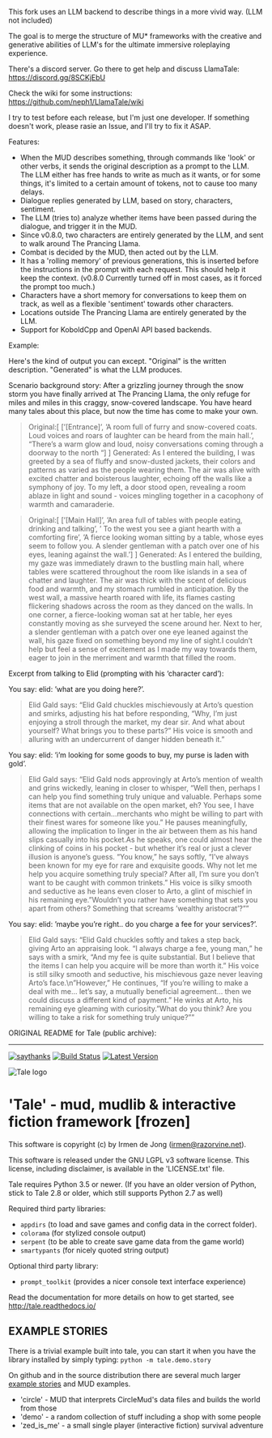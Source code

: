 This fork uses an LLM backend to describe things in a more vivid way. (LLM not included)

The goal is to merge the structure of MU* frameworks with the creative and generative abilities of LLM's for the ultimate immersive roleplaying experience.

There's a discord server. Go there to get help and discuss LlamaTale: https://discord.gg/8SCKjEbU

Check the wiki for some instructions: https://github.com/neph1/LlamaTale/wiki 

I try to test before each release, but I'm just one developer. If something doesn't work, please rasie an Issue, and I'll try to fix it ASAP.


Features:
* When the MUD describes something, through commands like 'look' or other verbs, it sends the original description as a prompt to the LLM. The LLM either has free hands to write as much as it wants, or for some things, it's limited to a certain amount of tokens, not to cause too many delays.
* Dialogue replies generated by LLM, based on story, characters, sentiment.
* The LLM (tries to) analyze whether items have been passed during the dialogue, and trigger it in the MUD.
* Since v0.8.0, two characters are entirely generated by the LLM, and sent to walk around The Prancing Llama.
* Combat is decided by the MUD, then acted out by the LLM.
* It has a 'rolling memory' of previous generations, this is inserted before the instructions in the prompt with each request. This should help it keep the context. (v0.8.0 Currently turned off in most cases, as it forced the prompt too much.)
* Characters have a short memory for conversations to keep them on track, as well as a flexible 'sentiment' towards other characters.
* Locations outside The Prancing Llama are entirely generated by the LLM.
* Support for KoboldCpp and OpenAI API based backends.


Example:

Here's the kind of output you can except. "Original" is the written description. "Generated" is what the LLM produces.

Scenario background story: After a grizzling journey through the snow storm you have finally
  arrived at  The Prancing Llama, the only refuge for miles and miles in
  this craggy, snow-covered landscape.  You have heard many tales about
  this place, but now the time has come to make your own.
  
>  Original:[ [’[Entrance]’, ’A room full of furry and snow-covered
  coats.  Loud voices and roars of laughter can be heard from the main
  hall.’, “There’s a warm glow and loud, noisy conversations coming
  through a doorway to the north “] ] Generated: As I entered the
  building, I was greeted by a sea of fluffy and snow-dusted jackets,
  their colors and patterns as varied as the people wearing them.  The
  air was alive with excited chatter and boisterous laughter, echoing
  off the walls like a symphony of joy.  To my left, a door stood open,
  revealing a room ablaze in light and sound - voices mingling together
  in a cacophony of warmth and camaraderie.

> Original:[ [’[Main Hall]’, ’An area full of tables with people eating,
  drinking and talking’, ’  To the west you see a giant hearth with a
  comforting fire’, ’A fierce looking woman sitting by a table, whose
  eyes seem to follow you.  A slender gentleman with a patch over one of
  his eyes, leaning against the wall.’] ] Generated: As I entered the
  building, my gaze was immediately drawn to the bustling main hall,
  where tables were scattered throughout the room like islands in a sea
  of chatter and laughter.  The air was thick with the scent of
  delicious food and warmth, and my stomach rumbled in anticipation.  By
  the west wall, a massive hearth roared with life, its flames casting
  flickering shadows across the room as they danced on the walls.  In
  one corner, a fierce-looking woman sat at her table, her eyes
  constantly moving as she surveyed the scene around her.  Next to her,
  a slender gentleman with a patch over one eye leaned against the wall,
  his gaze fixed on something beyond my line of sight.I couldn’t
  help but feel a sense of excitement as I made my way towards them,
  eager to join in the merriment and warmth that filled the room.


Excerpt from talking to Elid (prompting with his ‘character card’):

 
  You say: elid: ’what are you doing here?’.

>   Elid Gald says: “Elid Gald chuckles mischievously at Arto’s question
  and smirks, adjusting his hat before responding, “Why, I’m just
  enjoying a stroll through the market, my dear sir.  And what about
  yourself?  What brings you to these parts?”  His voice is smooth and
  alluring with an undercurrent of danger hidden beneath it.”

  You say: elid: ’i’m looking for some goods to buy, my purse is laden
  with gold’.

>   Elid Gald says: “Elid Gald nods approvingly at Arto’s mention of
  wealth and grins wickedly, leaning in closer to whisper, “Well then,
  perhaps I can help you find something truly unique and valuable.
  Perhaps some items that are not available on the open market, eh?  You
  see, I have connections with certain…merchants who might be willing
  to part with their finest wares for someone like you.”  He pauses
  meaningfully, allowing the implication to linger in the air between
  them as his hand slips casually into his pocket.As he speaks, one
  could almost hear the clinking of coins in his pocket - but whether
  it’s real or just a clever illusion is anyone’s guess.  “You know,” he
  says softly, “I’ve always been known for my eye for rare and exquisite
  goods.  Why not let me help you acquire something truly special?
  After all, I’m sure you don’t want to be caught with common trinkets.”
  His voice is silky smooth and seductive as he leans even closer to
  Arto, a glint of mischief in his remaining eye.”Wouldn’t you
  rather have something that sets you apart from others?  Something that
  screams ’wealthy aristocrat’?””

You say: elid: ’maybe you’re right.. do you charge a fee for your
  services?’.

>   Elid Gald says: “Elid Gald chuckles softly and takes a step back,
  giving Arto an appraising look.  “I always charge a fee, young man,”
  he says with a smirk, “And my fee is quite substantial.  But I believe
  that the items I can help you acquire will be more than worth it.”
  His voice is still silky smooth and seductive, his mischievous gaze
  never leaving Arto’s face.\n”However,” He continues, “If you’re
  willing to make a deal with me… let’s say, a mutually beneficial
  agreement… then we could discuss a different kind of payment.”  He
  winks at Arto, his remaining eye gleaming with curiosity.”What do
  you think?  Are you willing to take a risk for something truly
  unique?””






ORIGINAL README for Tale (public archive):


----------------------



[![saythanks](https://img.shields.io/badge/say-thanks-ff69b4.svg)](https://saythanks.io/to/irmen)
[![Build Status](https://travis-ci.org/irmen/Tale.svg?branch=master)](https://travis-ci.org/irmen/Tale)
[![Latest Version](https://img.shields.io/pypi/v/tale.svg)](https://pypi.python.org/pypi/tale/)

![Tale logo](docs/source/_static/tale-large.png)

'Tale' - mud, mudlib & interactive fiction framework [frozen]
=============================================================

This software is copyright (c) by Irmen de Jong (irmen@razorvine.net).

This software is released under the GNU LGPL v3 software license.
This license, including disclaimer, is available in the 'LICENSE.txt' file.



Tale requires Python 3.5 or newer.
(If you have an older version of Python, stick to Tale 2.8 or older, which still supports Python 2.7 as well)

Required third party libraries:
- ``appdirs`` (to load and save games and config data in the correct folder).
- ``colorama`` (for stylized console output)
- ``serpent`` (to be able to create save game data from the game world)
- ``smartypants`` (for nicely quoted string output)
 
Optional third party library:
- ``prompt_toolkit``  (provides a nicer console text interface experience)

Read the documentation for more details on how to get started, see http://tale.readthedocs.io/

EXAMPLE STORIES
---------------

There is a trivial example built into tale, you can start it when you have the library installed
by simply typing:  ``python -m tale.demo.story``
 
On github and in the source distribution there are several much larger [example stories](stories/) and MUD examples.
* 'circle' - MUD that interprets CircleMud's data files and builds the world from those
* 'demo' - a random collection of stuff including a shop with some people
* 'zed_is_me' - a small single player (interactive fiction) survival adventure
